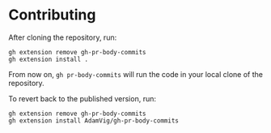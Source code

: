 # Contributing

After cloning the repository, run:
```shell
gh extension remove gh-pr-body-commits
gh extension install .
```

From now on, `gh pr-body-commits` will run the code in your local clone of the repository.

To revert back to the published version, run:
```shell
gh extension remove gh-pr-body-commits
gh extension install AdamVig/gh-pr-body-commits
```
